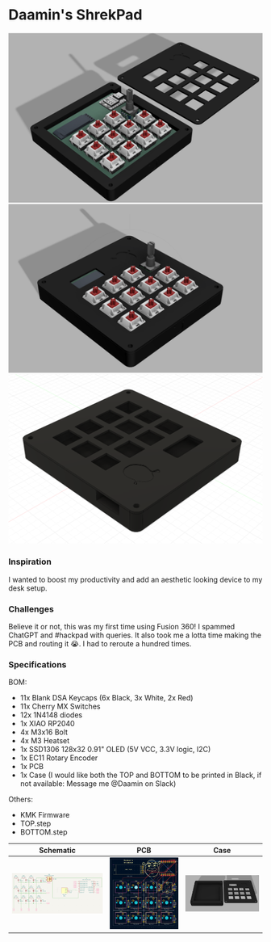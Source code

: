 # Daamin's ShrekPad

![](assets/case1.png)
![](assets/case2.png)
![](assets/case3.png)

### Inspiration

I wanted to boost my productivity and add an aesthetic looking device to my desk setup.

### Challenges

Believe it or not, this was my first time using Fusion 360! I spammed ChatGPT and #hackpad with queries. It also took me a lotta time making the PCB and routing it 😭. I had to reroute a hundred times.

### Specifications

BOM:

- 11x Blank DSA Keycaps (6x Black, 3x White, 2x Red)
- 11x Cherry MX Switches
- 12x 1N4148 diodes
- 1x XIAO RP2040
- 4x M3x16 Bolt
- 4x M3 Heatset
- 1x SSD1306 128x32 0.91" OLED (5V VCC, 3.3V logic, I2C)
- 1x EC11 Rotary Encoder
- 1x PCB
- 1x Case (I would like both the TOP and BOTTOM to be printed in Black, if not available: Message me @Daamin on Slack)

Others:

- KMK Firmware
- TOP.step
- BOTTOM.step

|           Schematic            |           PCB            |            Case            |
| :----------------------------: | :----------------------: | :------------------------: |
| ![image](assets/schematic.png) | ![image](assets/pcb.png) | ![image](assets/case4.png) |
